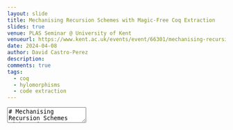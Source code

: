 ```yaml
---
layout: slide
title: Mechanising Recursion Schemes with Magic-Free Coq Extraction
slides: true
venue: PLAS Seminar @ University of Kent
venueurl: https://www.kent.ac.uk/events/event/66301/mechanising-recursion-schemes-with-magic-free-coq-extraction-david-castro-perez
date: 2024-04-08
author: David Castro-Perez
description: 
comments: true
tags:
  - coq
  - hylomorphisms
  - code extraction
---
```


<style>
.container{
    display: flex;
}
.col{
    flex: 1;
}
</style>
<section data-markdown>
    <textarea data-template>
# Mechanising Recursion Schemes with Magic-Free Coq Extraction

<br>

<ins>David Castro-Perez</ins>, [Marco Paviotti](mailto:m.paviotti@kent.ac.uk), [Michael Vollmer](mailto:m.vollmer@kent.ac.uk)

<font size="6">Email: [d.castro-perez@kent.ac.uk](maito:d-castro-perez@kent.ac.uk)</font>

<br>
<br>

<em>PLAS Seminar (8/04/2024)</em>

---
#### Motivation

+ Reasoning about nonstructural recursion in proof assistants is hard due
to nontermination issues.
<br>

+ Recursion schemes have easy-to-use associated equational theories, which can
  be used for *program calculation*. Such program calculation techniques can
capture program optimisations such as *shortcut deforestation*, or
*semi-automatic parallelisations*.
<br>

+ Common encodings of recursion schemes in Coq come with compromises:
  - extracting to OCaml code with unsafe casts;
  - using complex representations which do not follow the common, well-known
    recursive structure of algorithms;
  - the use of controversial axioms; 

---
#### Contributions

- A **fully-axiom-free** mechanisation of *hylomorphisms* in Coq.
- Code extraction to OCaml **without unsafe casts**.
- Encoding and using the equational theory of hylomorphisms for program
  optimisations.


---
## Non-structural Recursion in Coq

---
### Divide and Conquer Algorithms

```ocaml
let rec qsort xs =
  match divide xs with 
  | None -> []
  | Some (pivot, (smaller, larger)) -> qsort smaller @ (pivot::qsort larger)
```

---
### Divide and Conquer Algorithms in Coq

Definition rejected by Coq:

<br><br>

```coq
Fixpoint qsort (xs : list nat) :=
  match divide xs with
  | None => nil
  | Some (pivot, (smaller, larger)) => qsort smaller ++ pivot :: qsort larger
  end.
```

<br><br>

<b>The problem</b>: The arguments to the recursive calls are not structurally smaller to `xs`.

```coq
Error:
Recursive definition of qsort is ill-formed.
...
Recursive call to qsort has principal argument equal to "smaller" instead of a subterm of "xs".
```

---
### Well-founded Recursion in Coq

```coq
Require Coq.Program.Wf.
Program Fixpoint qsort (xs : list nat) {measure (length xs) } :=
  match divide xs with
  | None => nil
  | Some (pivot, (smaller, larger)) => qsort smaller ++ pivot :: qsort larger
  end.
Next Obligation.
```

<br><br>

This leaves us with the following goal:

```coq
xs : list nat
qsort : forall xs0 : list nat, length xs0 < length xs -> list nat
pivot : nat
smaller, larger : list nat
Heq_anonymous : Some (pivot, (smaller, larger)) = divide xs
============================
length smaller < length xs
```

---
### Coq's Well-founded Fixpoint Combinator

Coq's `Fix` combinator can be used to build a recursive function from a 
non-recursive definition. 

This non-recursive definition (line 7) is parameterised by the recursive call,
and it can only be used on _smaller_ inputs (i.e. on the elements `y` such that
`R y x`):

<br>

```coq [1|5|6-7]
About Fix.

Fix :
  forall [A : Type] [R : A -> A -> Prop],
    well_founded R -> 
    forall P : A -> Type, 
      (forall x : A, (forall y : A, R y x -> P y) -> P x) -> 
      forall x : A, P x

```

---
## Well-founded Relations and Accessibility Proofs

A relation is _well-founded_ if it has no infinite decreasing chains.

<br>

```coq  [7|4-5]
Variable A : Type.
Variable R : A -> A -> Prop.

Inductive Acc (x : A) : Prop :=
  Acc_intro : (forall y:A, R y x -> Acc y) -> Acc x.

Definition well_founded (R : A -> A -> Prop) := forall a:A, Acc R a.

```

<br><br>
The Fixpoint combinator in Coq uses recursion **on accessibility proofs** (`Acc_inv a h`):
```coq [1-5|5]
Variable P : A -> Type.
Variable F : forall x:A, (forall y:A, R y x -> P y) -> P x.

Fixpoint Fix_F R (x : A) (a : Acc R x) : P x :=
    F (fun (y:A) (h:R y x) => Fix_F (Acc_inv a h)).
```

---
## Problems with Well-founded Recursion

+ Equational reasoning is hard. E.g.

```coq [7|9-10]
About Fix_eq.

Fix_eq :
  forall [A : Type] [R : A -> A -> Prop] (Rwf : well_founded R) (P : A -> Type)
    (F : forall x : A, (forall y : A, R y x -> P y) -> P x),
      (forall (x : A) (f g : forall y : A, R y x -> P y), 
        (forall (y : A) (p : R y x), f y p = g y p) -> F x f = F x g) ->
      forall x : A, 
        Fix Rwf P F x = 
        F x (fun (y : A) (_ : R y x) => Fix Rwf P F y)
```

<br>

+ Non-compositional reasoning<!-- .element: class="fragment" -->

---
## Recursion Schemes

---
### Intuition

+ Recursion schemes are *higher-order functions* that build recursive programs.

+ Familiar examples include common maps & folds (examples in Haskell syntax):

```haskell
map f [] = []
map f (x : xs) = f x : map f xs

foldr f z [] = z
foldr f z (x : xs) = f x (foldr f z xs)
```

---
### Hylomorphisms

Divide-and-conquer computations are known in the functional programming
literature as **hylomorphisms**.

The `divide` function divides the input and produces a structure `f a`.  The
`conquer` part combines already processed sub-inputs in a structure `f b` into
the return type `b`.

<br>

```haskell
hylo :: Functor f => (f b -> b) -> (a -> f a) -> a -> b
hylo conquer divide = h
  where h x = conquer (fmap h (divide x))
```

<br>

Note that we know nothing of the structure `f`, except that we can keep
applying the divide and conquer computation recursively on every element that
it contains. Furthermore, even if `f` was fully known, we cannot know how
`divide` divides the inputs. Therefore, **we cannot guarantee termination** of
hylomorphisms.

---
### Recursion Schemes as Hylomorphisms

Hylomorphisms are general enough to represent other recursion schemes, such as
*maps*, *folds*, *unfolds*, *dynamic programming algorithms*,
*mutual-recursion*, ... 

In fact,

<br>

> Every recursion scheme is an instance of a hylomorphism 

<p text-align="right"> (Hinze et. al)</p>

<br>

---
### Example: List foldr as a Hylomorphism

```haskell
in_list :: Maybe (a, [a]) -> [a]
in_list Nothing = []
in_list (Just (h, t)) = h : t

out_list :: [a] -> Maybe (a, [a])
out_list [] = Nothing
out_list (h : t) = Just (h, t)

fold_hylo :: (a -> b -> b) -> b -> [a] -> b
fold_hylo f z = hylo alg out_list
  where
    alg :: Maybe (a, b) -> b
    alg Nothing = z
    alg (Just (h, t)) = f h t
```

---
### Algebras

Recall the types of *alg* and *in_list*:

```haskell
in_list :: Maybe (a, [a]) -> [a]
alg     :: Maybe (a,  b ) ->  b
```

We can generalise these types:
```haskell
data ListF a b = NilF | ConsF a b
instance Functor (ListF a) where
  fmap f NilF = NilF
  fmap f (ConsF a b) = ConsF a (f b)

in_list :: ListF a [a] -> [a]
alg     :: ListF a  b  ->  b
```

<br>

In general, given an endo-functor $F$, an **algebra** is an object $X$ (the
*carrier* of the algebra), and a morphism $F\ X \to X$.

---
### Initial Algebras


---
### Coalgebras

---
## "Extractable" Containers

---
### Avoiding the Functional Extensionality Axiom (I)

To avoid the functional extensionality axiom, we restrict to *setoids*:

<br>
<br>

```coq
Reserved Notation "f =e g" (at level 70, no associativity).
Class setoid A : Type :=
  MkSetoid
    { eqRel : A -> A -> Prop;
      e_refl : forall x, eqRel x x;
      e_sym : forall x y, eqRel x y -> eqRel y x;
      e_trans : forall x y z, eqRel x y -> eqRel y z -> eqRel x z;
    }.

Notation "f =e g" := (eqRel f g).
```

---
### Avoiding the Functional Extensionality Axiom (and II)

We only work with *morphisms* that are *respectful* (i.e. they map related
inputs to related outputs):

<br>
<br>

```coq
Structure morph :=
  MkMorph { app :> A -> B;
            app_eq : forall x y, x =e y -> app x =e app y
          }.

Notation "x ~> y" := (morph x y).
```

---
### Containers

Containers are defined by a pair of a type of shapes `Sh`, and a family
of positions in this shape `Pos`. 

<br>

In our work, we define the family of positions by requiring a type of **all**
positions, together with a **decidable** predicate that determines whether a
position is valid in a shape.

<br>

```coq
Class Cont `{Esh : setoid Sh} (P : Type) :=
  { valid : Sh * P ~> bool
  }.

Record Pos `{Cont Sh P} (s : Sh) :=
  MkElem {
      val : P;
      Valid : valid (s, val)
    }.


```

---
### Containers and Functors

Given a container `F`, its  **extension** (defined below) is a functor. 

```coq
Record App `{F : Cont Sh P} (X : Type) :=
  MkCont
    { shape : Sh;
      cont : Pos shape -> X
    }.
```

---
## Mechanising Hylomorphisms in Coq

---
## Example

    </textarea>
</section>
